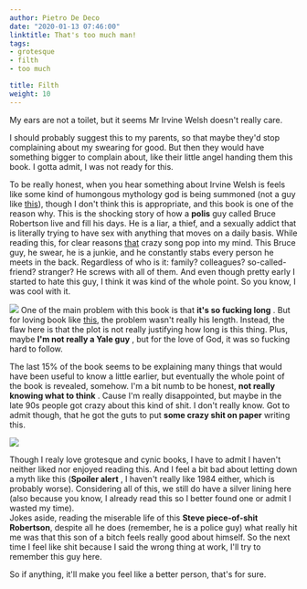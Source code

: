 ```yaml
---
author: Pietro De Deco
date: "2020-01-13 07:46:00"
linktitle: That's too much man!
tags:
- grotesque
- filth
- too much

title: Filth
weight: 10
---
```

My ears are not a toilet, but it seems Mr Irvine Welsh doesn't really care.
<!--more-->

I should probably suggest this to my parents, so that maybe they'd stop complaining about my swearing for good. But then they would have something bigger to complain about, like their little angel handing them this book. I gotta admit, I was not ready for this. 

To be really honest, when you hear something about Irvine Welsh is feels like some kind of humongous mythology god is being summoned (not a guy like [this](https://www.goodreads.com/author/show/591239.Fabio_Volo)), though I don't think this is appropriate, and this book is one of the reason why. This is the shocking story of how a **polis** guy called Bruce Robertson live and fill his days. He is a liar, a thief, and a sexually addict that is literally trying to have sex with anything that moves on a daily basis. While reading this, for clear reasons [that](https://www.youtube.com/watch?v=reHGIYHAR2Q) crazy song pop into my mind. This Bruce guy, he swear, he is a junkie, and he constantly stabs every person he meets in the back. Regardless of who is it: family? colleagues? so-called-friend? stranger? He screws with all of them. And even though pretty early I started to hate this guy, I think it was kind of the whole point. So you know, I was cool with it. 

![](/img/filth.jpg)
One of the main problem with this book is that **it's so fucking long** . But for loving book like [this](https://www.goodreads.com/book/show/2429135.The_Girl_with_the_Dragon_Tattoo), the problem wasn't really his length. Instead, the flaw here is that the plot is not really justifying how long is this thing. Plus, maybe **I'm not really a Yale guy** , but for the love of God, it was so fucking hard to follow. 

The last 15% of the book seems to be explaining many things that would have been useful to know a little earlier, but eventually the whole point of the book is revealed, somehow.  I'm a bit numb to be honest, **not really knowing what to think** . Cause I'm really disappointed, but maybe in the late 90s people got crazy about this kind of shit. I don't really know. Got to admit though, that he got the guts to put **some crazy shit on paper** writing this. 

![](/img/tenia.jpg)

Though I realy love grotesque and cynic books, I have to admit I haven't neither liked nor enjoyed reading this. And I feel a bit bad about letting down a myth like this (**Spoiler alert** , I haven't really like 1984 either, which is probably worse). Considering all of this, we still do have a silver lining here (also because you know, I already read this so I better found one or admit I wasted my time). \
Jokes aside, reading the miserable life of this **Steve piece-of-shit Robertson**, despite all he does (remember, he is a police guy) what really hit me was that this son of a bitch feels really good about himself. So the next time I feel like shit because I said the wrong thing at work, I'll try to remember this guy here.

So if anything, it'll make you feel like a better person, that's for sure. 
